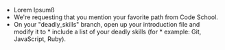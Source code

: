 * Lorem Ipsumß
* We're requesting that you mention your favorite path from Code School.
* On your "deadly_skills" branch, open up your introduction file and modify it to * include a list of your deadly skills (for * example: Git, JavaScript, Ruby). 
